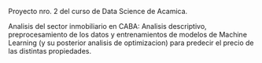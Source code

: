 Proyecto nro. 2 del curso de Data Science de Acamica.

Analisis del sector inmobiliario en CABA:
Analisis descriptivo, preprocesamiento de los datos y entrenamientos de modelos de Machine Learning (y su posterior analisis de optimizacion) para predecir el precio de las distintas propiedades.
